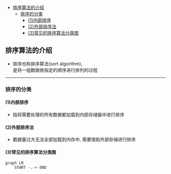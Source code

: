<!-- TOC -->

- [排序算法的介绍](#排序算法的介绍)
    - [排序的分类](#排序的分类)
        - [(1)内部排序](#1内部排序)
        - [(2)外部排序法](#2外部排序法)
        - [(3)常见的排序算法分类图](#3常见的排序算法分类图)

<!-- /TOC -->


## 排序算法的介绍
- 排序也称排序算法(sort algorithm),  
  是将一组数据依指定的顺序进行排列的过程

****
### 排序的分类

#### (1)内部排序
- 指将需要处理的所有数据都加载到内部存储器中进行排序

#### (2)外部排序法
- 数据量过大无法全部加载到内存中, 需要借助外部存储进行排序

#### (3)常见的排序算法分类图
```mermaid
graph LR  
    START -.-> END
```